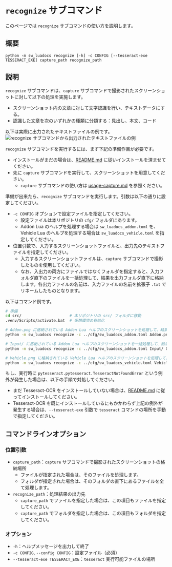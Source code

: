 # `recognize` サブコマンド
このページでは `recognize` サブコマンドの使い方を説明します。

## 概要
```
python -m sw_luadocs recognize [-h] -c CONFIG [--tesseract-exe TESSERACT_EXE] capture_path recognize_path
```

## 説明
`recognize` サブコマンドは、`capture` サブコマンドで撮影されたスクリーンショットに対して以下の処理を実施します。
- スクリーンショット内の文章に対して文字認識を行い、テキストデータにする。
- 認識した文章を次のいずれかの種類に分類する：見出し、本文、コード

以下は実際に出力されたテキストファイルの例です。
![recognize サブコマンドから出力されたテキストファイルの例](https://i.imgur.com/PlaDsP6.png)

`recognize` サブコマンドを実行するには、まず下記の準備作業が必要です。
- インストールがまだの場合は、[README.md](README.md) に従いインストールを済ませてください。
- 先に `capture` サブコマンドを実行して、スクリーンショットを用意してください。
  - `capture` サブコマンドの使い方は [usage-capture.md](usage-capture.md) を参照ください。

準備が出来たら、`recognize` サブコマンドを実行します。引数は以下の通りに設定してください。
- `-c CONFIG` オプションで設定ファイルを指定してください。
  - 設定ファイルは本リポジトリの `cfg/` フォルダにあります。
  - Addon Lua のヘルプを処理する場合は `sw_luadocs_addon.toml` を、Vehicle Lua のヘルプを処理する場合は `sw_luadocs_vehicle.toml` を指定してください。
- 位置引数で、入力するスクリーンショットファイルと、出力先のテキストファイルを指定してください。
  - 入力するスクリーンショットファイルは、`capture` サブコマンドで撮影したものを使用してください。
  - なお、入出力の両方にファイルではなくフォルダを指定すると、入力フォルダ直下のファイルを一括処理して、結果を出力フォルダ直下に格納します。各出力ファイルの名前は、入力ファイルの名前を拡張子 `.txt` でリネームしたものとなります。

以下はコマンド例です。
```sh
# 準備
cd src/                     # 本リポジトリの src/ フォルダに移動
.venv/Scripts/activate.bat  # 仮想環境の有効化

# Addon.png に格納されている Addon Lua ヘルプのスクリーンショットを処理して、結果を Addon.ocr.txt に出力する場合
python -m sw_luadocs recognize -c ../cfg/sw_luadocs_addon.toml Addon.png Addon.ocr.txt

# Input/ に格納されている Addon Lua ヘルプのスクリーンショットを一括処理して、結果を Output/ に出力する場合
python -m sw_luadocs recognize -c ../cfg/sw_luadocs_addon.toml Input/ Output/

# Vehicle.png に格納されている Vehicle Lua ヘルプのスクリーンショットを処理して、結果を Vehicle.ocr.txt に出力する場合
python -m sw_luadocs recognize -c ../cfg/sw_luadocs_vehicle.toml Vehicle.png Vehicle.ocr.txt
```

もし、実行時に `pytesseract.pytesseract.TesseractNotFoundError` という例外が発生した場合は、以下の手順で対処してください。
- まだ Tesseract-OCR をインストールしていない場合は、[README.md](README.md) に従ってインストールしてください。
- Tesseract-OCR を既にインストールしているにもかかわらず上記の例外が発生する場合は、`--tesseract-exe` 引数で `tesseract` コマンドの場所を手動で指定してください。

## コマンドラインオプション
### 位置引数
- `capture_path`：`capture` サブコマンドで撮影されたスクリーンショットの格納場所
  - ファイルが指定された場合は、そのファイルを処理します。
  - フォルダが指定された場合は、そのフォルダの直下にあるファイルを全て処理します。
- `recognize_path`：処理結果の出力先
  - `capture_path` でファイルを指定した場合は、この項目もファイルを指定してください。
  - `capture_path` でフォルダを指定した場合は、この項目もフォルダを指定してください。

### オプション
- `-h`：ヘルプメッセージを出力して終了
- `-c CONFIG`, `--config CONFIG`：設定ファイル（必須）
- `--tesseract-exe TESSERACT_EXE`：`tesseract` 実行可能ファイルの場所
